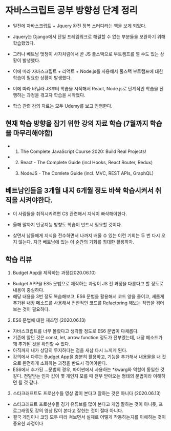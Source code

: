 # 자바스크립트 공부 방향성 단계 정리

- 일전에 자바스크립트 + Jquery 완전 정복 스터디라는 책을 보게 되었다.
- Jquery는 Django에서 단일 프레임워크로 해결할 수 없는 부분들을 보완하기 위해 학습했었다.

- 그러나 베트남 멋쟁이 사자처럼에서 곧 JS 풀스택으로 부트캠프를 열 수도 있는 상황이 발생했다.
- 이에 따라 자바스크립트 + 리액트 + Node.js를 사용해서 풀스택 부트캠프에 대한 학습이 필요한 상황이 발생했다.

- 이에 따라 바닐라 JS부터 학습을 시작해서 React, Node.js로 단계적인 학습을 진행하는 과정을 겪고자 학습을 시작했다.

- 학습 관련 강의 자료는 모두 Udemy를 보고 진행한다.

## 현재 학습 방향을 잡기 위한 강의 자료 학습 (7월까지 학습을 마무리해야함)

- 1. The Complete JavaScript Course 2020: Build Real Projects!

- 2. React - The Complete Guide (incl Hooks, React Router, Redux)

- 3. NodeJS - The Comlete Guide (incl. MVC, REST APIs, GraphQL)

## 베트남인들을 3개월 내지 6개월 정도 바싹 학습시켜서 취직을 시켜야한다.

- 이 사람들을 취직시켜려면 CS 관련해서 지식이 빠삭해야한다.

- 올해 말까지 인공지능 방향도 학습이 반드시 필요할 것이다.

- 살면서 남들에게 지식을 전수하면서 나까지 배울 수 있는 이런 기회는 두 번 다시 오지 않는다. 지금 베트남에 있는 이 순간의 기회를 최대한 활용하자.

## 학습 리뷰

1. Budget App을 제작하는 과정(2020.06.10)

- Budget APP을 ES5 문법으로 제작하는 과정이 JS 전 과정을 다룬다고 할 정도로 내용이 충실하다.
- 해당 내용을 3번 정도 복습해보고, ES6 문법을 활용해서 코드 양을 줄이고, 새롭게 추가된 내장 메소드를 사용해서 전반적인 코드를 Refactoring 해보는 작업을 겪어보는 것이 필요하다.

2. ES6 문법에 대한 재조명 (2020.06.13)

- 자바스크립트를 너무 몰랐다고 생각할 정도로 ES6 문법이 다채롭다.
- 기존에 알던 것은 const, let, arrow function 정도가 전부였는데, 내장 메소드가 꽤 추가된 것을 확인할 수 있다.
- 아직까지 내가 상당히 무지하다는 점을 새삼 다시 느끼게 된다.
- 강의에서 다루는 Budget App을 충분히 활용하고, 기능을 추가해서 내용물을 내 것으로 완전하게 소화하는 과정을 반드시 겪어야한다.
- ES6에서 추가된 ...문법의 경우, 파이썬에서 사용하는 \*kwarg와 역할이 동일한 것 같다. 전달받는 인자 값이 몇 개인지 모를 때 전부 받아오는 형태의 문법이라 이해하면 될 것 같다.

3. 스타크래프트도 프로선수들 영상 많이 본다고 잘하는 것은 아니다 (2020.06.13)

- 스타크래프트 프로선수들 경기 유튜브를 많이 본다고 게임 잘하는 것이 아니듯, 프로그래밍도 강의 영상 많이 본다고 잘한는 것이 절대 아니다.
- 결국 게임이나 코딩 모두 따라 쳐보면서 실제로 어떻게 작동하는지를 이해하는 것이 중요한 과정이다
